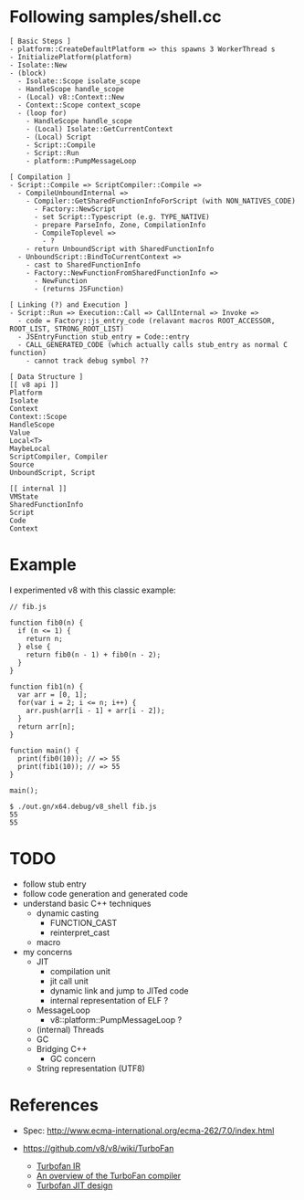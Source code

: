 <!--
{
  "title": "V8: Compiling Javascript",
  "date": "2017-03-25T01:54:33+09:00",
  "category": "",
  "tags": ["javascript", "source"],
  "draft": true
}
-->

# Following samples/shell.cc

```
[ Basic Steps ]
- platform::CreateDefaultPlatform => this spawns 3 WorkerThread s
- InitializePlatform(platform)
- Isolate::New
- (block)
  - Isolate::Scope isolate_scope
  - HandleScope handle_scope
  - (Local) v8::Context::New
  - Context::Scope context_scope
  - (loop for)
    - HandleScope handle_scope
    - (Local) Isolate::GetCurrentContext
    - (Local) Script
    - Script::Compile
    - Script::Run
    - platform::PumpMessageLoop

[ Compilation ]
- Script::Compile => ScriptCompiler::Compile =>
  - CompileUnboundInternal =>
    - Compiler::GetSharedFunctionInfoForScript (with NON_NATIVES_CODE)
      - Factory::NewScript
      - set Script::Typescript (e.g. TYPE_NATIVE)
      - prepare ParseInfo, Zone, CompilationInfo
      - CompileToplevel =>
        - ?
    - return UnboundScript with SharedFunctionInfo
  - UnboundScript::BindToCurrentContext =>
    - cast to SharedFunctionInfo
    - Factory::NewFunctionFromSharedFunctionInfo =>
      - NewFunction
      - (returns JSFunction)

[ Linking (?) and Execution ]
- Script::Run => Execution::Call => CallInternal => Invoke =>
  - code = Factory::js_entry_code (relavant macros ROOT_ACCESSOR, ROOT_LIST, STRONG_ROOT_LIST)
  - JSEntryFunction stub_entry = Code::entry
  - CALL_GENERATED_CODE (which actually calls stub_entry as normal C function)
    - cannot track debug symbol ??

[ Data Structure ]
[[ v8 api ]]
Platform
Isolate
Context
Context::Scope
HandleScope
Value
Local<T>
MaybeLocal
ScriptCompiler, Compiler
Source
UnboundScript, Script

[[ internal ]]
VMState
SharedFunctionInfo
Script
Code
Context
```


# Example

I experimented v8 with this classic example:

```
// fib.js

function fib0(n) {
  if (n <= 1) {
    return n;
  } else {
    return fib0(n - 1) + fib0(n - 2);
  }
}

function fib1(n) {
  var arr = [0, 1];
  for(var i = 2; i <= n; i++) {
    arr.push(arr[i - 1] + arr[i - 2]);
  }
  return arr[n];
}

function main() {
  print(fib0(10)); // => 55
  print(fib1(10)); // => 55
}

main();
```

```
$ ./out.gn/x64.debug/v8_shell fib.js
55
55
```


# TODO

- follow stub entry
- follow code generation and generated code
- understand basic C++ techniques
  - dynamic casting
      - FUNCTION_CAST
      - reinterpret_cast
  - macro
- my concerns
  - JIT
      - compilation unit
      - jit call unit
      - dynamic link and jump to JITed code
      - internal representation of ELF ?
  - MessageLoop
      - v8::platform::PumpMessageLoop ?
  - (internal) Threads
  - GC
  - Bridging C++
      - GC concern
  - String representation (UTF8)


# References

- Spec: http://www.ecma-international.org/ecma-262/7.0/index.html
- https://github.com/v8/v8/wiki/TurboFan

  - [Turbofan IR](https://docs.google.com/presentation/d/1Z9iIHojKDrXvZ27gRX51UxHD-bKf1QcPzSijntpMJBM/edit#slide=id.p)
  - [An overview of the TurboFan compiler](https://docs.google.com/presentation/d/1H1lLsbclvzyOF3IUR05ZUaZcqDxo7_-8f4yJoxdMooU/edit#slide=id.p)
  - [Turbofan JIT design](https://docs.google.com/presentation/d/1sOEF4MlF7LeO7uq-uThJSulJlTh--wgLeaVibsbb3tc/edit#slide=id.p)

